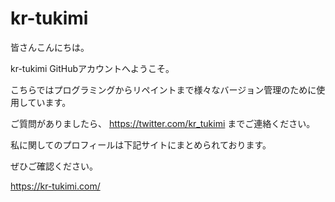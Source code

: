# kr-tukimi

皆さんこんにちは。

kr-tukimi GitHubアカウントへようこそ。

こちらではプログラミングからリペイントまで様々なバージョン管理のために使用しています。

ご質問がありましたら、 https://twitter.com/kr_tukimi までご連絡ください。

私に関してのプロフィールは下記サイトにまとめられております。

ぜひご確認ください。

https://kr-tukimi.com/
